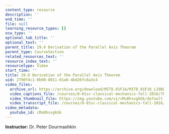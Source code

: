```yaml
---
content_type: resource
description: ''
end_time: ''
file: null
learning_resource_types: []
ocw_type: ''
optional_tab_title: ''
optional_text: ''
parent_title: 29.6 Derivation of the Parallel Axis Theorem
parent_type: CourseSection
related_resources_text: ''
resource_index_text: ''
resourcetype: Video
start_time: ''
title: 29.6 Derivation of the Parallel Axis Theorem
uid: 2790f4c1-0b98-8011-01a6-4bd26fc8a3c4
video_files:
  archive_url: https://archive.org/download/MIT8.01F16/MIT8_01F16_L29DD02_360p.mp4
  video_captions_file: /courses/8-01sc-classical-mechanics-fall-2016/7b672da818315d59921916f768666339_cMu0hsvgkGk.vtt
  video_thumbnail_file: https://img.youtube.com/vi/cMu0hsvgkGk/default.jpg
  video_transcript_file: /courses/8-01sc-classical-mechanics-fall-2016/d954cbef4da3c37938ea4ef2f1814b9f_cMu0hsvgkGk.pdf
video_metadata:
  youtube_id: cMu0hsvgkGk
---
```


**Instructor:** Dr. Peter Dourmashkin